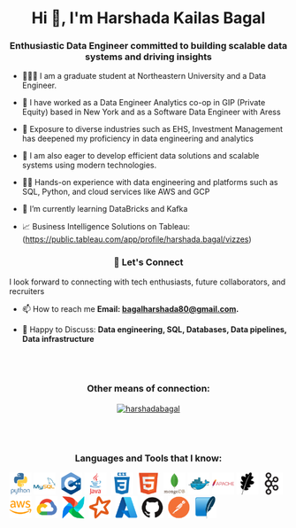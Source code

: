 <h1 align="center">Hi 👋, I'm Harshada Kailas Bagal</h1>
<h3 align="center">Enthusiastic Data Engineer committed to building scalable data systems and driving insights</h3>


- 👨🏽‍🎓 I am a graduate student at Northeastern University and a Data Engineer.
- :office: I have worked as a Data Engineer Analytics co-op in GIP (Private Equity) based in New York and as a Software Data Engineer with Aress
- :briefcase: Exposure to diverse industries such as EHS, Investment Management has deepened my proficiency in data engineering and analytics
- :round_pushpin: I am also eager to develop efficient data solutions and scalable systems using modern technologies.
- 👨‍💻 Hands-on experience with data engineering and platforms such as SQL, Python, and cloud services like AWS and GCP

- 🌱 I’m currently learning DataBricks and Kafka
- :chart_with_upwards_trend: Business Intelligence Solutions on Tableau: (https://public.tableau.com/app/profile/harshada.bagal/vizzes)
  


<h3 align="center"> 🚀 Let's Connect </h3>
I look forward to connecting with tech enthusiasts, future collaborators, and recruiters

- 📫 How to reach me <b>Email: bagalharshada80@gmail.com.</b>
- 💬 Happy to Discuss: **Data engineering, SQL, Databases, Data pipelines, Data infrastructure**

  <br><br>
<h3 align="center">Other means of connection:</h3>
<p align="center">
<a href="https://www.linkedin.com/in/harshadabagal/" target="blank"><img align="center" src="https://raw.githubusercontent.com/rahuldkjain/github-profile-readme-generator/master/src/images/icons/Social/linked-in-alt.svg" alt="harshadabagal" height="30" width="40" /></a>
</p>
  <br><br>
<h3 align="center">Languages and Tools that I know:</h3>
<div>
  <img src="https://github.com/devicons/devicon/blob/master/icons/python/python-original-wordmark.svg" title="Python" alt="Python" width="40" height="40"/>
    <img src="https://github.com/devicons/devicon/blob/master/icons/mysql/mysql-original-wordmark.svg" title="MySQL"  alt="MySQL" width="40" height="40"/>&nbsp;
  <img src="https://github.com/devicons/devicon/blob/master/icons/cplusplus/cplusplus-original.svg" title="C++" alt="C++" width="40" height="40"/>
  <img src="https://github.com/devicons/devicon/blob/master/icons/java/java-original-wordmark.svg" title="Java" alt="Java" width="40" height="40"/>&nbsp;
  <img src="https://github.com/devicons/devicon/blob/master/icons/css3/css3-plain-wordmark.svg"  title="CSS3" alt="CSS" width="40" height="40"/>&nbsp;
  <img src="https://github.com/devicons/devicon/blob/master/icons/html5/html5-original.svg" title="HTML5" alt="HTML" width="40" height="40"/>&nbsp;
  <img src="https://github.com/devicons/devicon/blob/master/icons/mongodb/mongodb-original-wordmark.svg" title="MongoDB" alt="MongoDB" width="40" height="40"/>
  <img src="https://github.com/devicons/devicon/blob/master/icons/docker/docker-original.svg" title="Docker" alt="Docker" width="40" height="40"/>
  <img src="https://github.com/devicons/devicon/blob/master/icons/apache/apache-original-wordmark.svg" title="Spark" alt="Spark" width="40" height="40"/>
<img src="https://raw.githubusercontent.com/simple-icons/simple-icons/develop/icons/apache.svg" title="Hadoop" alt="Hadoop" width="40" height="40"/>
<img src="https://github.com/devicons/devicon/blob/master/icons/apachekafka/apachekafka-original.svg" title="Kafka" alt="Kafka" width="40" height="40"/>
  <img src="https://github.com/devicons/devicon/blob/master/icons/amazonwebservices/amazonwebservices-plain-wordmark.svg" title="AWS" alt="AWS" width="40" height="40"/>&nbsp;
<img src="https://github.com/devicons/devicon/blob/master/icons/googlecloud/googlecloud-original.svg" title="GCP" alt="GCP" width="40" height="40"/>&nbsp;
	<img src="https://github.com/devicons/devicon/blob/master/icons/apacheairflow/apacheairflow-original.svg" title="ApacheAirlow" alt="ApacheAirflow" width="40" height="40"/>&nbsp;
	<img src="https://github.com/devicons/devicon/blob/master/icons/apachespark/apachespark-original.svg" title="ApacheSpark" alt="ApacheSpark" width="40" height="40"/>&nbsp;
 	<img src="https://github.com/devicons/devicon/blob/master/icons/azure/azure-original.svg" title="Azure" alt="Azure" width="40" height="40"/>&nbsp;
  <img src="https://github.com/devicons/devicon/blob/master/icons/github/github-original.svg" title="Github" alt="Github" width="40" height="40"/>&nbsp;
	<img src="https://github.com/devicons/devicon/blob/master/icons/postman/postman-original.svg" title="Postman" alt="Postman" width="40" height="40"/>&nbsp;
	<img src="https://github.com/devicons/devicon/blob/master/icons/sqlite/sqlite-original.svg" title="SQLLite" alt="SQLLite" width="40" height="40"/>&nbsp;




	
</div>
  <br><br>
